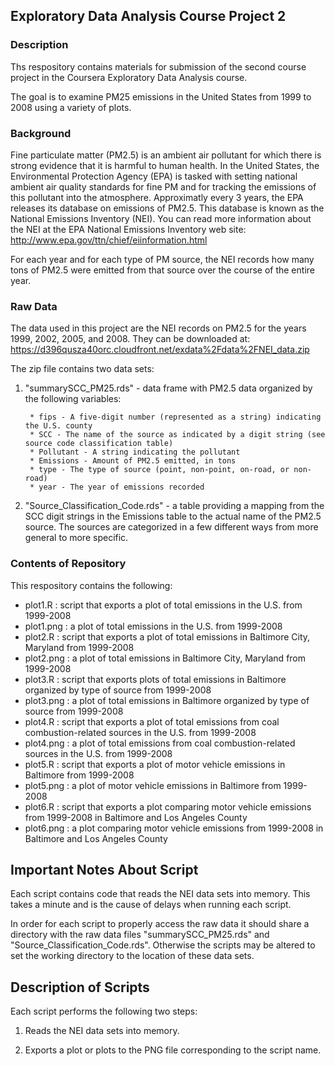 ## Exploratory Data Analysis Course Project 2

### Description

Ths respository contains materials for submission of the second course project in the Coursera Exploratory Data Analysis course.

The goal is to examine PM25 emissions in the United States from 1999 to 2008 using a variety of plots.

### Background

Fine particulate matter (PM2.5) is an ambient air pollutant for which there is strong evidence that it is harmful to human health. In the United States, the Environmental Protection Agency (EPA) is tasked with setting national ambient air quality standards for fine PM and for tracking the emissions of this pollutant into the atmosphere. Approximatly every 3 years, the EPA releases its database on emissions of PM2.5. This database is known as the National Emissions Inventory (NEI). You can read more information about the NEI at the EPA National Emissions Inventory web site: http://www.epa.gov/ttn/chief/eiinformation.html

For each year and for each type of PM source, the NEI records how many tons of PM2.5 were emitted from that source over the course of the entire year. 

### Raw Data

The data used in this project are the NEI records on PM2.5 for the years 1999, 2002, 2005, and 2008. They can be downloaded at: https://d396qusza40orc.cloudfront.net/exdata%2Fdata%2FNEI_data.zip

The zip file contains two data sets:

1. "summarySCC_PM25.rds" - data frame with PM2.5 data organized by the following variables:

        * fips - A five-digit number (represented as a string) indicating the U.S. county
        * SCC - The name of the source as indicated by a digit string (see source code classification table)
        * Pollutant - A string indicating the pollutant
        * Emissions - Amount of PM2.5 emitted, in tons
        * type - The type of source (point, non-point, on-road, or non-road)
        * year - The year of emissions recorded

2. "Source_Classification_Code.rds" - a table providing a mapping from the SCC digit strings in the Emissions table to the actual name of the PM2.5 source. The sources are categorized in a few different ways from more general to more specific. 

### Contents of Repository

This respository contains the following:

+ plot1.R : script that exports a plot of total emissions in the U.S. from 1999-2008
+ plot1.png : a plot of total emissions in the U.S. from 1999-2008
+ plot2.R : script that exports a plot of total emissions in Baltimore City, Maryland from 1999-2008
+ plot2.png : a plot of total emissions in Baltimore City, Maryland from 1999-2008 
+ plot3.R : script that exports plots of total emissions in Baltimore organized by type of source from 1999-2008  
+ plot3.png : a plot of total emissions in Baltimore organized by type of source from 1999-2008 
+ plot4.R : script that exports a plot of total emissions from coal combustion-related sources in the U.S. from 1999-2008
+ plot4.png : a plot of total emissions from coal combustion-related sources in the U.S. from 1999-2008 
+ plot5.R : script that exports a plot of motor vehicle emissions in Baltimore from 1999-2008 
+ plot5.png : a plot of motor vehicle emissions in Baltimore from 1999-2008
+ plot6.R : script that exports a plot comparing motor vehicle emissions from 1999-2008 in Baltimore and Los Angeles County
+ plot6.png : a plot comparing motor vehicle emissions from 1999-2008 in Baltimore and Los Angeles County

## Important Notes About Script
Each script contains code that reads the NEI data sets into memory. This takes a minute and is the cause of delays when running each script.

In order for each script to properly access the raw data it should share a directory with the raw data files "summarySCC_PM25.rds" and "Source_Classification_Code.rds". Otherwise the scripts may be altered to set the working directory to the location of these data sets. 

## Description of Scripts
Each script performs the following two steps:

1. Reads the NEI data sets into memory.

2. Exports a plot or plots to the PNG file corresponding to the script name.
